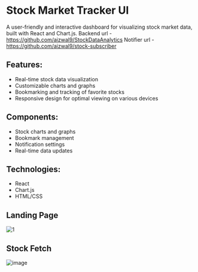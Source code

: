 # Stock Market Tracker UI
A user-friendly and interactive dashboard for visualizing stock market data, built with React and Chart.js.
Backend url - https://github.com/aizwal9/StockDataAnalytics
Notifier url - https://github.com/aizwal9/stock-subscriber
## Features:
- Real-time stock data visualization
- Customizable charts and graphs
- Bookmarking and tracking of favorite stocks
- Responsive design for optimal viewing on various devices
## Components:
- Stock charts and graphs
- Bookmark management
- Notification settings
- Real-time data updates
## Technologies:
- React
- Chart.js
- HTML/CSS

## Landing Page
![1](https://github.com/user-attachments/assets/f0ca4b31-ebab-4184-8d5b-a47863acfb80)

## Stock Fetch
![image](https://github.com/user-attachments/assets/07aad614-22ff-4645-a777-7fa7fe47ef8f)

